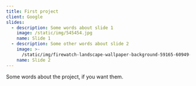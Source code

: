 ```yaml
---
title: First project
client: Google
slides:
  - description: Some words about slide 1
    image: /static/img/545454.jpg
    name: Slide 1
  - description: Some other words about slide 2
    image: >-
      /static/img/firewatch-landscape-wallpaper-background-59165-60949-hd-wallpapers.jpg
    name: Slide 2
---
```

Some words about the project, if you want them.
